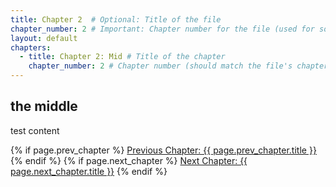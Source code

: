```yaml
---
title: Chapter 2  # Optional: Title of the file
chapter_number: 2 # Important: Chapter number for the file (used for sorting)
layout: default
chapters:
  - title: Chapter 2: Mid # Title of the chapter
    chapter_number: 2 # Chapter number (should match the file's chapter_number)
---
```

## the middle

test content

<div class="chapter-nav">
  {% if page.prev_chapter %}
    <a href="{{ page.prev_chapter.url }}" class="prev-chapter">Previous Chapter: {{ page.prev_chapter.title }}</a>
  {% endif %}
  {% if page.next_chapter %}
    <a href="{{ page.next_chapter.url }}" class="next-chapter">Next Chapter: {{ page.next_chapter.title }}</a>
  {% endif %}
</div>